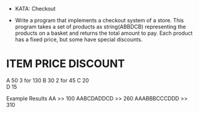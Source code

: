 * KATA: Checkout
- Write a program that implements a checkout system of a store. This program takes a set of products as string(ABBDCB) representing the products on a basket and returns the total amount to pay. Each product has a fixed price, but some have special discounts.

ITEM    PRICE   DISCOUNT
========================
A       50      3 for 130
B       30      2 for 45
C       20  
D       15

Example Results
        AA >> 100
        AABCDADDCD >> 260
        AAABBBCCCDDD >> 310